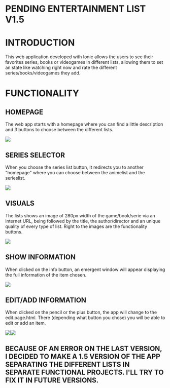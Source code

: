 # PENDING ENTERTAINMENT LIST V1.5

# INTRODUCTION

This web application developed with Ionic allows the users to see their favorites series, books or videogames in different lists, allowing them to set an state like watching right now and rate the different series/books/videogames they add.

# FUNCTIONALITY

## HOMEPAGE

The web app starts with a homepage where you can find a little description and 3 buttons to choose between the different lists.

<img src="README IMAGES/HomePageMobile.PNG">



## SERIES SELECTOR

When you choose the series list button, It redirects you to another "homepage" where you can choose between the animelist and the serieslist.

<img src="README IMAGES/SeriesSelectorMobile.PNG">

## VISUALS

The lists shows an image of 280px width of the game/book/serie via an internet URL, being followed by the title, the author/director and an unique quality of every type of list. Right to the images are the functionality buttons.

<img src="README IMAGES/Booklist Mobile.PNG">

## SHOW INFORMATION

When clicked on the info button, an emergent window will appear displaying the full information of the item chosen.

<img src="README IMAGES/Info Anime.PNG">

## EDIT/ADD INFORMATION

When clicked on the pencil or the plus button, the app will change to the edit.page.html. There (depending what button you chose) you will be able to edit or add an item.

<img src="README IMAGES/Edit Serie.PNG"><img src="README IMAGES/Add Book.PNG">

## BECAUSE OF AN ERROR ON THE LAST VERSION, I DECIDED TO MAKE A 1.5 VERSION OF THE APP SEPARATING THE DIFFERENT LISTS IN SEPARATE FUNCTIONAL PROJECTS. I'LL TRY TO FIX IT IN FUTURE VERSIONS.
